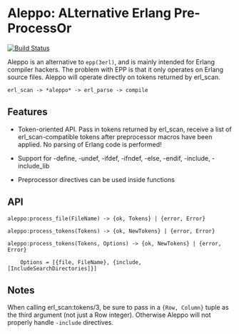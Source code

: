 Aleppo: ALternative Erlang Pre-ProcessOr
========================================

[![Build Status](https://travis-ci.org/ChicagoBoss/aleppo.svg)](https://travis-ci.org/ChicagoBoss/aleppo)

Aleppo is an alternative to `epp(3erl)`, and is mainly intended for Erlang compiler hackers. The problem with EPP is that it only operates on Erlang source files. Aleppo will operate directly on tokens returned by erl_scan.

    erl_scan -> *aleppo* -> erl_parse -> compile

Features
--------

* Token-oriented API. Pass in tokens returned by erl_scan, receive a list of
  erl_scan-compatible tokens after preprocessor macros have been applied.
  No parsing of Erlang code is performed!

* Support for -define, -undef, -ifdef, -ifndef, -else, -endif, -include, -include_lib

* Preprocessor directives can be used inside functions


API
---

    aleppo:process_file(FileName) -> {ok, Tokens} | {error, Error}

    aleppo:process_tokens(Tokens) -> {ok, NewTokens} | {error, Error}

    aleppo:process_tokens(Tokens, Options) -> {ok, NewTokens} | {error, Error}

        Options = [{file, FileName}, {include, [IncludeSearchDirectories]}]


Notes
-----

When calling erl_scan:tokens/3, be sure to pass in a `{Row, Column}` tuple as the third argument (not just a Row integer). Otherwise Aleppo will not properly handle `-include` directives.
